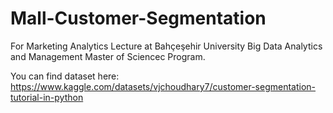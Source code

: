 # Mall-Customer-Segmentation
For Marketing Analytics Lecture at Bahçeşehir University Big Data Analytics and Management Master of Sciencec Program.

You can find dataset here:
https://www.kaggle.com/datasets/vjchoudhary7/customer-segmentation-tutorial-in-python
